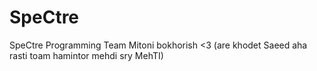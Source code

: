 # SpeCtre
SpeCtre Programming Team
Mitoni bokhorish <3 (are khodet Saeed aha rasti toam hamintor mehdi sry MehTI)

